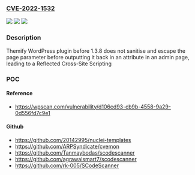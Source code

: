### [CVE-2022-1532](https://cve.mitre.org/cgi-bin/cvename.cgi?name=CVE-2022-1532)
![](https://img.shields.io/static/v1?label=Product&message=Themify%20%E2%80%93%20WooCommerce%20Product%20Filter&color=blue)
![](https://img.shields.io/static/v1?label=Version&message=1.3.8%20&color=brightgreen)
![](https://img.shields.io/static/v1?label=Vulnerability&message=CWE-79%20Cross-site%20Scripting%20(XSS)&color=brightgreen)

### Description

Themify WordPress plugin before 1.3.8 does not sanitise and escape the page parameter before outputting it back in an attribute in an admin page, leading to a Reflected Cross-Site Scripting

### POC

#### Reference
- https://wpscan.com/vulnerability/d106cd93-cb9b-4558-9a29-0d556fd7c9e1

#### Github
- https://github.com/20142995/nuclei-templates
- https://github.com/ARPSyndicate/cvemon
- https://github.com/Tanmaybodas/scodescanner
- https://github.com/agrawalsmart7/scodescanner
- https://github.com/rk-005/SCodeScanner

